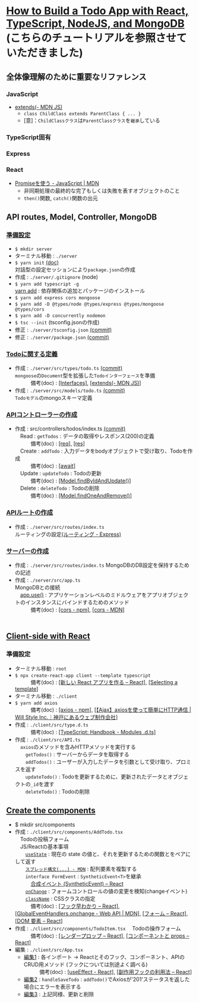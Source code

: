 # [How to Build a Todo App with React, TypeScript, NodeJS, and MongoDB](https://www.freecodecamp.org/news/how-to-build-a-todo-app-with-react-typescript-nodejs-and-mongodb/)  (こちらのチュートリアルを参照させていただきました)

## 全体像理解のために重要なリファレンス
### JavaScript
- [extends(- MDN JS)](https://developer.mozilla.org/ja/docs/Web/JavaScript/Reference/Classes/extends)
  - ``class ChildClass extends ParentClass { ... }``
  - [意]：``ChildClassクラス``は``ParentClassクラス``を``継承``している
### TypeScript固有
### Express
### React
- [Promiseを使う - JavaScript | MDN](https://developer.mozilla.org/ja/docs/Web/JavaScript/Guide/Using_promises)
  - 非同期処理の最終的な完了もしくは失敗を表すオブジェクトのこと
  - ``then()``関数, ``catch()``関数の出元

## API routes, Model, Controller, MongoDB
### [準備設定](https://www.freecodecamp.org/news/how-to-build-a-todo-app-with-react-typescript-nodejs-and-mongodb/#getting-set-up)
- ``$ mkdir server``
- ターミナル移動 : ``./server``
- ``$ yarn init`` [(doc)](https://classic.yarnpkg.com/ja/docs/cli/init/#toc-yarn-init)  
  対話型の設定セッションにより``package.json``の作成
- 作成 : ``./server/.gitignore`` (node)
- ``$ yarn add typescript -g``  
  [yarn add](https://classic.yarnpkg.com/ja/docs/cli/add) : 依存関係の追加とパッケージのインストール
- ``$ yarn add express cors mongoose``
- ``$ yarn add -D @types/node @types/express @types/mongoose @types/cors``
- ``$ yarn add -D concurrently nodemon``
- ``$ tsc --init`` (tsconfig.jsonの作成)
- 修正 : ``./server/tsconfig.json`` [(commit)](https://github.com/RiSEblackbird/TS_Node_MongoDB/commit/94b787c19102c441b156b18b8f303e23584149b7)
- 修正 : ``./server/package.json`` [(commit)](https://github.com/RiSEblackbird/TS_Node_MongoDB/commit/e6d56691d47c3821de4abb2e5e023c8ba76aeca6)
### [Todoに関する定義](https://www.freecodecamp.org/news/how-to-build-a-todo-app-with-react-typescript-nodejs-and-mongodb/#create-a-todo-type)
- 作成 : ``./server/src/types/todo.ts`` [(commit)](https://github.com/RiSEblackbird/TS_Node_MongoDB/commit/45c69c2aaad6bb5637bbaf148093881966821ff9)  
  ``mongoose``の``Document``型を拡張した``Todoインターフェース``を準備  
　　　備考(doc) : [[Interfaces]](https://typescript-jp.gitbook.io/deep-dive/type-system/interfaces), [[extends(- MDN JS)]](https://developer.mozilla.org/ja/docs/Web/JavaScript/Reference/Classes/extends)
- 作成 : ``./server/src/models/todo.ts`` [(commit)](https://github.com/RiSEblackbird/TS_Node_MongoDB/commit/df005a75343738800194ba0a422864d471207f11)  
  ``Todoモデル``のmongoスキーマ定義
### [APIコントローラーの作成](https://www.freecodecamp.org/news/how-to-build-a-todo-app-with-react-typescript-nodejs-and-mongodb/#create-api-controllers)
- 作成 : src/controllers/todos/index.ts [(commit)](https://github.com/RiSEblackbird/TS_Node_MongoDB/commit/db2515936100db42a2c6a0930e09e3d3a7c6b917)  
　Read : ``getTodos`` : データの取得やレスポンス(200)の定義  
　　　備考(doc) : [[req]](http://expressjs.com/ja/api.html#req), [[res]](http://expressjs.com/ja/api.html#res)  
　Create : ``addTodo`` : 入力データをbodyオブジェクトで受け取り、Todoを作成  
　　　備考(doc) : [[await]](https://typescript-jp.gitbook.io/deep-dive/future-javascript/async-await)  
　Update : ``updateTodo`` : Todoの更新  
　　　備考(doc) : [[Model.findByIdAndUpdate()]](https://mongoosejs.com/docs/api.html#model_Model.findByIdAndUpdate)  
　Delete : ``deleteTodo`` : Todoの削除  
　　　備考(doc) : [[Model.findOneAndRemove()]](https://mongoosejs.com/docs/api.html#model_Model.findOneAndRemove)  
### [APIルートの作成](https://www.freecodecamp.org/news/how-to-build-a-todo-app-with-react-typescript-nodejs-and-mongodb/#create-api-routes)
- 作成 : ``./server/src/routes/index.ts``  
  ルーティングの設定[(ルーティング - Express)](http://expressjs.com/ja/guide/routing.html)
### [サーバーの作成](https://www.freecodecamp.org/news/how-to-build-a-todo-app-with-react-typescript-nodejs-and-mongodb/#create-a-server)
- 作成 : ``./server/src/routes/index.ts``
  MongoDBのDB設定を保持するための記述
- 作成 : ``./server/src/app.ts``  
  MongoDBとの接続  
  　[app.use()](https://expressjs.com/en/guide/using-middleware.html#middleware.application) : アプリケーションレベルのミドルウェアをアプリオブジェクトのインスタンスにバインドするためのメソッド  
　　　備考(doc) : [[cors - npm]](https://www.npmjs.com/package/cors), [[cors - MDN]](https://developer.mozilla.org/ja/docs/Glossary/CORS)  
　　　
## [Client-side with React](https://www.freecodecamp.org/news/how-to-build-a-todo-app-with-react-typescript-nodejs-and-mongodb/#client-side-with-react-and-typescript)
### 準備設定
- ターミナル移動 : ``root``  
- ``$ npx create-react-app client --template typescript``  
　　　備考(doc) : [[新しい React アプリを作る – React]](https://ja.reactjs.org/docs/create-a-new-react-app.html), [[Selecting a template]](https://create-react-app.dev/docs/getting-started#selecting-a-template)
- ターミナル移動 : ``./client``
- ``$ yarn add axios``  
　　　備考(doc) : [[axios - npm]](https://www.npmjs.com/package/axios), [[【Ajax】axiosを使って簡単にHTTP通信 | Will Style Inc.｜神戸にあるウェブ制作会社]](https://www.willstyle.co.jp/blog/2751/)
- 作成 : ``./client/src/type.d.ts``  
　　　備考(doc) : [[TypeScript: Handbook - Modules .d.ts]](https://www.typescriptlang.org/docs/handbook/declaration-files/templates/module-d-ts.html)
- 作成 : ``./client/src/API.ts``  
　``axios``のメソッドを含みHTTPメソッドを実行する  
　　``getTodos()`` : サーバーからデータを取得する  
　　``addTodos()`` : ユーザーが入力したデータを引数として受け取り、プロミスを返す  
　　``updateTodo()`` : Todoを更新するために、更新されたデータとオブジェクトの``_id``を渡す  
　　``deleteTodo()`` : Todoの削除
## [Create the components](https://www.freecodecamp.org/news/how-to-build-a-todo-app-with-react-typescript-nodejs-and-mongodb/#create-the-components)
- $ mkdir src/components
- 作成 : ``./client/src/components/AddTodo.tsx``  
　Todoの投稿フォーム  
　JS/Reactの基本事項  
　　[``useState``](https://ja.reactjs.org/docs/hooks-reference.html#usestate) : 現在の state の値と、それを更新するための関数とをペアにして返す  
　　[``スプレッド構文(...) - MDN``](https://developer.mozilla.org/ja/docs/Web/JavaScript/Reference/Operators/Spread_syntax) : 配列要素を複製する  
　　``interface FormEvent`` : ``SyntheticEvent<T>``を継承  
　　　[合成イベント (SyntheticEvent) – React](https://ja.reactjs.org/docs/events.html)  
　　[``onChange``](https://ja.reactjs.org/docs/dom-elements.html#onchange) : フォームコントロールの値の変更を検知(changeイベント)  
　　[``className``](https://ja.reactjs.org/docs/dom-elements.html#classname) : CSSクラスの指定  
　　　備考(doc) : [[フック早わかり – React]](https://ja.reactjs.org/docs/hooks-overview.html#state-hook), [[GlobalEventHandlers.onchange - Web API | MDN]](https://developer.mozilla.org/ja/docs/Web/API/GlobalEventHandlers/onchange), [[フォーム – React]](https://ja.reactjs.org/docs/forms.html), [[DOM 要素 – React]](https://ja.reactjs.org/docs/dom-elements.html)
- 作成 : ``./client/src/components/TodoItem.tsx`` 
　Todoの操作フォーム  
　　　備考(doc) : [[レンダープロップ – React]](https://ja.reactjs.org/docs/render-props.html), [[コンポーネントと props – React]](https://ja.reactjs.org/docs/components-and-props.html)
- 編集 : ``./client/src/App.tsx``  
  - [編集1]() : 各インポート -> Reactとそのフック、コンポーネント、APIのCRUD用メソッド (フックについては別途よく調べる)  
  　　　備考(doc) : [[useEffect - React]](https://ja.reactjs.org/docs/hooks-reference.html#useeffect), [[副作用フックの利用法 – React]](https://ja.reactjs.org/docs/hooks-effect.html)
  - [編集2]() : ``handleSaveTodo`` : ``addTodo()``でAxiosが'201'ステータスを返した場合にエラーを表示する
  - [編集3]() : 上記同様、更新と削除